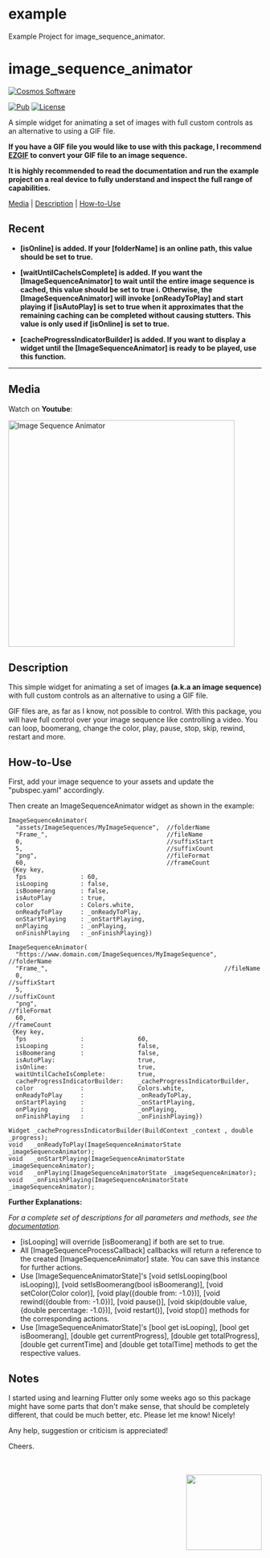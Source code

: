 # example

Example Project for image_sequence_animator.


# image_sequence_animator

[comment]: <> (Badges)
<a href="https://www.cosmossoftware.coffee">
   <img alt="Cosmos Software" src="https://img.shields.io/badge/Cosmos%20Software-Love%20Code-red" />
</a>

[![Pub](https://img.shields.io/pub/v/image_sequence_animator?color=g)](https://pub.dev/packages/image_sequence_animator)
[![License](https://img.shields.io/github/license/aliyigitbireroglu/flutter-image-sequence-animator?color=blue)](https://github.com/aliyigitbireroglu/flutter-image-sequence-animator/blob/master/LICENSE)

[comment]: <> (Introduction)
A simple widget for animating a set of images with full custom controls as an alternative to using a GIF file.

**If you have a GIF file you would like to use with this package, I recommend [EZGIF](https://ezgif.com/split) to convert your GIF file to an image
 sequence.**

**It is highly recommended to read the documentation and run the example project on a real device to fully understand and inspect the full range
 of capabilities.**

[comment]: <> (ToC)
[Media](#media) | [Description](#description) | [How-to-Use](#howtouse)

[comment]: <> (Recent)
## Recent
* **[isOnline] is added. If your [folderName] is an online path, this value should be set to true.**
    
* **[waitUntilCacheIsComplete] is added. If you want the [ImageSequenceAnimator] to wait until the entire image sequence is cached, this value should be set
  to true i. Otherwise, the [ImageSequenceAnimator] will invoke [onReadyToPlay] and start playing if [isAutoPlay] is set to true when it approximates that the 
  remaining caching can be completed without causing stutters. This value is only used if [isOnline] is set to true.**
  
* **[cacheProgressIndicatorBuilder] is added. If you want to display a widget until the [ImageSequenceAnimator] is ready to be played, use this function.**
* * *


[comment]: <> (Media)
<a name="media"></a>
## Media

Watch on **Youtube**:

<a href="https://youtu.be/xZ9vdVkI4Vc">
   <img alt="Image Sequence Animator" src="https://www.cosmossoftware.coffee/Common/Portfolio/GIFs/FlutterImageSequenceAnimator.jpg" height="450" max-height="450"/>
</a>


[comment]: <> (Description)
<a name="description"></a>
## Description
This simple widget for animating a set of images **(a.k.a an image sequence)** with full custom controls as an alternative to using a GIF file.

GIF files are, as far as I know, not possible to control. With this package, you will have full control over your image sequence like controlling a
video. You can loop, boomerang, change the color, play, pause, stop, skip, rewind, restart and more. 


[comment]: <> (How-to-Use)
<a name="howtouse"></a>
## How-to-Use
First, add your image sequence to your assets and update the "pubspec.yaml" accordingly. 

Then create an ImageSequenceAnimator widget as shown in the example:

```
ImageSequenceAnimator(
  "assets/ImageSequences/MyImageSequence",  //folderName 
  "Frame_",                                 //fileName
  0,                                        //suffixStart
  5,                                        //suffixCount 
  "png",                                    //fileFormat 
  60,                                       //frameCount
 {Key key,
  fps               : 60,
  isLooping         : false,
  isBoomerang       : false,
  isAutoPlay        : true,
  color             : Colors.white,
  onReadyToPlay     : _onReadyToPlay,
  onStartPlaying    : _onStartPlaying,
  onPlaying         : _onPlaying,
  onFinishPlaying   : _onFinishPlaying})

ImageSequenceAnimator(
  "https://www.domain.com/ImageSequences/MyImageSequence",  //folderName 
  "Frame_",                                                 //fileName
  0,                                                        //suffixStart
  5,                                                        //suffixCount 
  "png",                                                    //fileFormat 
  60,                                                       //frameCount
 {Key key,
  fps               :               60,
  isLooping         :               false,
  isBoomerang       :               false,
  isAutoPlay:                       true,
  isOnline:                         true,
  waitUntilCacheIsComplete:         true,
  cacheProgressIndicatorBuilder:    _cacheProgressIndicatorBuilder,
  color             :               Colors.white,
  onReadyToPlay     :               _onReadyToPlay,
  onStartPlaying    :               _onStartPlaying,
  onPlaying         :               _onPlaying,
  onFinishPlaying   :               _onFinishPlaying})
  
Widget _cacheProgressIndicatorBuilder(BuildContext _context , double _progress);  
void   _onReadyToPlay(ImageSequenceAnimatorState _imageSequenceAnimator);
void   _onStartPlaying(ImageSequenceAnimatorState _imageSequenceAnimator);
void   _onPlaying(ImageSequenceAnimatorState _imageSequenceAnimator);
void   _onFinishPlaying(ImageSequenceAnimatorState _imageSequenceAnimator); 
```

**Further Explanations:**

*For a complete set of descriptions for all parameters and methods, see the [documentation](https://pub.dev/documentation/image_sequence_animator/latest/).*

* [isLooping] will override [isBoomerang] if both are set to true.
* All [ImageSequenceProcessCallback] callbacks will return a reference to the created [ImageSequenceAnimator] state. You can save this instance for
 further actions.
* Use [ImageSequenceAnimatorState]'s 
[void setIsLooping(bool isLooping)], [void setIsBoomerang(bool isBoomerang)], [void setColor(Color color)], [void play({double from: -1.0})],
[void rewind({double from: -1.0})], [void pause()], [void skip(double value, {double percentage: -1.0})], [void restart()], [void stop()] 
methods for the corresponding actions.
* Use [ImageSequenceAnimatorState]'s [bool get isLooping], [bool get isBoomerang], [double get currentProgress], [double get totalProgress], 
[double get currentTime] and [double get totalTime] methods to get the respective values.


[comment]: <> (Notes)
## Notes
I started using and learning Flutter only some weeks ago so this package might have some parts that don't make sense, that should be completely 
different, that could be much better, etc. Please let me know! Nicely! 

Any help, suggestion or criticism is appreciated! 

Cheers.

[comment]: <> (CosmosSoftware)
<br><br>
<img align="right" src="https://www.cosmossoftware.coffee/Common/Images/CosmosSoftwareIconTransparent.png" width="150" height="150"/>
<br><br>
